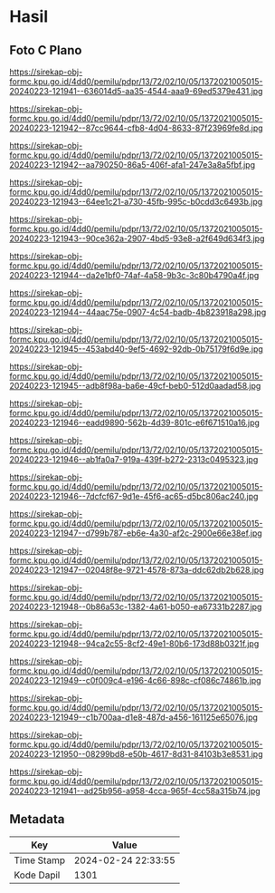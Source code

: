# Hasil

## Foto C Plano

https://sirekap-obj-formc.kpu.go.id/4dd0/pemilu/pdpr/13/72/02/10/05/1372021005015-20240223-121941--636014d5-aa35-4544-aaa9-69ed5379e431.jpg

https://sirekap-obj-formc.kpu.go.id/4dd0/pemilu/pdpr/13/72/02/10/05/1372021005015-20240223-121942--87cc9644-cfb8-4d04-8633-87f23969fe8d.jpg

https://sirekap-obj-formc.kpu.go.id/4dd0/pemilu/pdpr/13/72/02/10/05/1372021005015-20240223-121942--aa790250-86a5-406f-afa1-247e3a8a5fbf.jpg

https://sirekap-obj-formc.kpu.go.id/4dd0/pemilu/pdpr/13/72/02/10/05/1372021005015-20240223-121943--64ee1c21-a730-45fb-995c-b0cdd3c6493b.jpg

https://sirekap-obj-formc.kpu.go.id/4dd0/pemilu/pdpr/13/72/02/10/05/1372021005015-20240223-121943--90ce362a-2907-4bd5-93e8-a2f649d634f3.jpg

https://sirekap-obj-formc.kpu.go.id/4dd0/pemilu/pdpr/13/72/02/10/05/1372021005015-20240223-121944--da2e1bf0-74af-4a58-9b3c-3c80b4790a4f.jpg

https://sirekap-obj-formc.kpu.go.id/4dd0/pemilu/pdpr/13/72/02/10/05/1372021005015-20240223-121944--44aac75e-0907-4c54-badb-4b823918a298.jpg

https://sirekap-obj-formc.kpu.go.id/4dd0/pemilu/pdpr/13/72/02/10/05/1372021005015-20240223-121945--453abd40-9ef5-4692-92db-0b75179f6d9e.jpg

https://sirekap-obj-formc.kpu.go.id/4dd0/pemilu/pdpr/13/72/02/10/05/1372021005015-20240223-121945--adb8f98a-ba6e-49cf-beb0-512d0aadad58.jpg

https://sirekap-obj-formc.kpu.go.id/4dd0/pemilu/pdpr/13/72/02/10/05/1372021005015-20240223-121946--eadd9890-562b-4d39-801c-e6f671510a16.jpg

https://sirekap-obj-formc.kpu.go.id/4dd0/pemilu/pdpr/13/72/02/10/05/1372021005015-20240223-121946--ab1fa0a7-919a-439f-b272-2313c0495323.jpg

https://sirekap-obj-formc.kpu.go.id/4dd0/pemilu/pdpr/13/72/02/10/05/1372021005015-20240223-121946--7dcfcf67-9d1e-45f6-ac65-d5bc806ac240.jpg

https://sirekap-obj-formc.kpu.go.id/4dd0/pemilu/pdpr/13/72/02/10/05/1372021005015-20240223-121947--d799b787-eb6e-4a30-af2c-2900e66e38ef.jpg

https://sirekap-obj-formc.kpu.go.id/4dd0/pemilu/pdpr/13/72/02/10/05/1372021005015-20240223-121947--02048f8e-9721-4578-873a-ddc62db2b628.jpg

https://sirekap-obj-formc.kpu.go.id/4dd0/pemilu/pdpr/13/72/02/10/05/1372021005015-20240223-121948--0b86a53c-1382-4a61-b050-ea67331b2287.jpg

https://sirekap-obj-formc.kpu.go.id/4dd0/pemilu/pdpr/13/72/02/10/05/1372021005015-20240223-121948--94ca2c55-8cf2-49e1-80b6-173d88b0321f.jpg

https://sirekap-obj-formc.kpu.go.id/4dd0/pemilu/pdpr/13/72/02/10/05/1372021005015-20240223-121949--c0f009c4-e196-4c66-898c-cf086c74861b.jpg

https://sirekap-obj-formc.kpu.go.id/4dd0/pemilu/pdpr/13/72/02/10/05/1372021005015-20240223-121949--c1b700aa-d1e8-487d-a456-161125e65076.jpg

https://sirekap-obj-formc.kpu.go.id/4dd0/pemilu/pdpr/13/72/02/10/05/1372021005015-20240223-121950--08299bd8-e50b-4617-8d31-84103b3e8531.jpg

https://sirekap-obj-formc.kpu.go.id/4dd0/pemilu/pdpr/13/72/02/10/05/1372021005015-20240223-121941--ad25b956-a958-4cca-965f-4cc58a315b74.jpg


## Metadata

| Key        | Value               |
| ---------- | ------------------- |
| Time Stamp | 2024-02-24 22:33:55 |
| Kode Dapil | 1301                |



